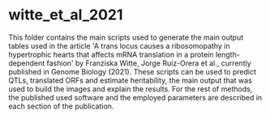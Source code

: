 # witte_et_al_2021
This folder contains the main scripts used to generate the main output tables used in the article 'A trans locus causes a ribosomopathy in hypertrophic hearts that affects mRNA translation in a protein length-dependent fashion' by Franziska Witte, Jorge Ruiz-Orera et al., currently published in Genome Biology (2021). These scripts can be used to predict QTLs, translated ORFs and estimate heritability, the main output that was used to build the images and explain the results. For the rest of methods, the published used software and the employed parameters are described in each section of the publication. 
